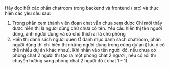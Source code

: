Hãy đọc hết các phần chatroom trong backend và frontend ( src) và thực hiện các yêu cầu sau:

 1. Trong phần xem thành viên đoạn chat vẫn chưa xem được 
 Chỉ mới thấy được hiển thị là người dùng chứ chưa có tên.
 Yêu cầu hiển thị tên người dùng, ảnh người dùng và có chú thích ai là chủ phòng
 2. Hiển thị danh sách người quen
 Ơ danh mục danh sách chatroom, phần người dùng thì chỉ hiển thị những người dùng trong cùng dự án ( lưu ý có thể nhiều dự án khác nhau). Khi nhấn vào tên người đó, nếu chưa có phòng chat 2 người thì tạo ra một phòng chat 2 người , nếu có rồi thì chuyển hướng sang phòng chat 2 người đó ( chat 1 - 1).
